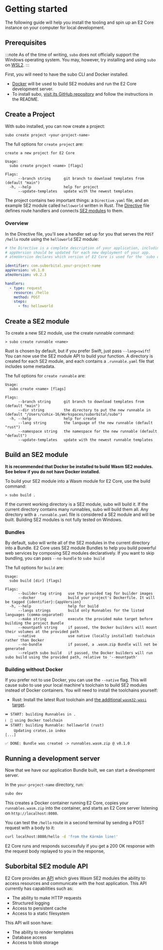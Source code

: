 # Getting started

The following guide will help you install the tooling and spin up an E2 Core instance on your computer for local development.

## Prerequisites

:::note
As of the time of writing, `subo` does not officially support the Windows operating system. You may, however, try installing and using `subo` on [WSL2](https://docs.microsoft.com/en-us/windows/wsl/about#what-is-wsl-2).
:::

First, you will need to have the subo CLI and Docker installed.

- [Docker](https://www.docker.com/get-started) will be used to build SE2 modules and run the E2 Core development server.
- To install subo, [visit its GitHub repository](https://github.com/suborbital/subo) and follow the instructions in the README.

## Create a Project

With subo installed, you can now create a project:

```sh
subo create project <your-project-name>
```
The full options for `create project` are:

```no-copy
create a new project for E2 Core 

Usage:
  subo create project <name> [flags]

Flags:
      --branch string      git branch to download templates from (default "main")
  -h, --help               help for project
      --update-templates   update with the newest templates
```

The project contains two important things: a `Directive.yaml` file, and an example SE2 module called `helloworld` written in Rust. The [Directive](./concepts/the-directive.md) file defines route handlers and connects [SE2 modules](./concepts/runnables.md) to them.

### Overview

In the Directive file, you'll see a handler set up for you that
serves the `POST /hello` route using the `helloworld` SE2 module:

```yaml
# the Directive is a complete description of your application, including all of its business logic.
# appVersion should be updated for each new deployment of your app.
# atmoVersion declares which version of E2 Core is used for the `subo dev` command.

identifier: com.suborbital.your-project-name
appVersion: v0.1.0
atmoVersion: v0.2.3

handlers:
  - type: request
    resource: /hello
    method: POST
    steps:
      - fn: helloworld
```

## Create a SE2 module

To create a new SE2 module, use the create runnable command:

```console
> subo create runnable <name>
```

Rust is chosen by default, but if you prefer Swift, just pass `--lang=swift`! You can now use the SE2 module API to build your function. A directory is created for each SE2 module, and each contains a `.runnable.yaml` file that includes some metadata.

The full options for `create runnable` are:

```no-copy
Usage:
  subo create <name> [flags]

Flags:
      --branch string      git branch to download templates from (default "main")
      --dir string         the directory to put the new runnable in (default "/Users/cohix-16/Workspaces/suborbital/subo")
  -h, --help               help for create
      --lang string        the language of the new runnable (default "rust")
      --namespace string   the namespace for the new runnable (default "default")
      --update-templates   update with the newest runnable templates
```

## Build an SE2 module

**It is recommended that Docker be installed to build Wasm SE2 modules. See below if you do not have Docker installed.**

To build your SE2 module into a Wasm module for E2 Core, use the build command:

```console
> subo build .
```

If the current working directory is a SE2 module, subo will build it. If the current directory contains many runnables, subo will build them all. Any directory with a `.runnable.yaml` file is considered a SE2 module and will be built. Building SE2 modules is not fully tested on Windows.

### Bundles

By default, subo will write all of the SE2 modules in the current directory into a Bundle. E2 Core uses SE2 module Bundles to help you build powerful web services by composing SE2 modules declaratively. If you want to skip bundling, you can pass `--no-bundle` to `subo build`

The full options for `build` are:

```no-copy
Usage:
  subo build [dir] [flags]

Flags:
      --builder-tag string   use the provided tag for builder images
      --docker               build your project's Dockerfile. It will be tagged {identifier}:{appVersion}
  -h, --help                 help for build
      --langs strings        build only Runnables for the listed languages (comma-separated)
      --make string          execute the provided make target before building the project Bundle
      --mountpath string     if passed, the Docker builders will mount their volumes at the provided path
      --native               use native (locally installed) toolchain rather than Docker
      --no-bundle            if passed, a .wasm.zip Bundle will not be generated
      --relpath subo build   if passed, the Docker builders will run subo build using the provided path, relative to '--mountpath'
```

### Building without Docker

If you prefer not to use Docker, you can use the `--native` flag. This will cause subo to use your local machine's toolchain to build SE2 modules instead of Docker containers. You will need to install the toolchains yourself:

- Rust: Install the latest Rust toolchain and [the additional `wasm32-wasi` target](https://bytecodealliance.github.io/cargo-wasi/steps.html#managing-the-wasm32-wasi-target).

```no-copy
⏩ START: building Runnables in .
ℹ️  🐳 using Docker toolchain
⏩ START: building Runnable: helloworld (rust)
    Updating crates.io index
[...]

✅ DONE: Bundle was created -> runnables.wasm.zip @ v0.1.0
```

## Running a development server

Now that we have our application Bundle built, we can start a development server.

In the `your-project-name` directory, run:

```bash
subo dev
```

This creates a Docker container running E2 Core, copies your `runnables.wasm.zip` into
the container, and starts an E2 Core server listening on `http://localhost:8080`.

You can test the `/hello` route in a second terminal by sending a POST request
with a body to it:

```bash
curl localhost:8080/hello -d 'from the Kármán line!'
```

E2 Core runs and responds successfuly if you get a 200 OK response with the request body replayed to you in the response,

## Suborbital SE2 module API

E2 Core provides an [API](./e2-core-api/introduction) which gives Wasm SE2 modules the ability to access resources and communicate with the host application. This API currently has capabilities such as:

- The ability to make HTTP requests
- Structured logging
- Access to persistent cache
- Access to a static filesystem

This API will soon have:

- The ability to render templates
- Database access
- Access to blob storage
